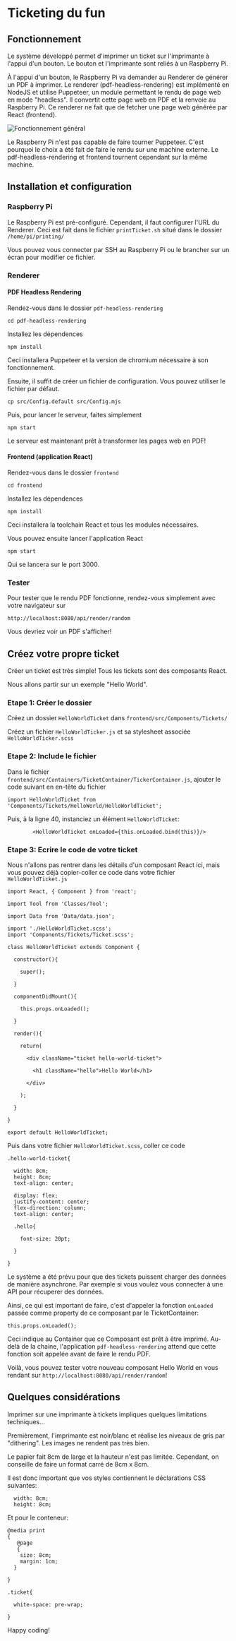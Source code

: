 # Ticketing du fun

## Fonctionnement

Le système développé permet d'imprimer un ticket sur l'imprimante à l'appui d'un bouton. Le bouton et l'imprimante sont reliés à un Raspberry Pi.

À l'appui d'un bouton, le Raspberry Pi va demander au Renderer de générer un PDF à imprimer. Le renderer (pdf-headless-rendering) est implémenté en NodeJS et utilise Puppeteer, un module permettant le rendu de page web en mode "headless". Il convertit cette page web en PDF et la renvoie au Raspberry Pi. Ce renderer ne fait que de fetcher une page web générée par React (frontend).

![Fonctionnement général](schema-general.png)

Le Raspberry Pi n'est pas capable de faire tourner Puppeteer. C'est pourquoi le choix a été fait de faire le rendu sur une machine externe. Le pdf-headless-rendering et frontend tournent cependant sur la même machine.

## Installation et configuration

### Raspberry Pi

Le Raspberry Pi est pré-configuré. Cependant, il faut configurer l'URL du Renderer. Ceci est fait dans le fichier `printTicket.sh` situé dans le dossier `/home/pi/printing/`

Vous pouvez vous connecter par SSH au Raspberry Pi ou le brancher sur un écran pour modifier ce fichier.

### Renderer

#### PDF Headless Rendering

Rendez-vous dans le dossier `pdf-headless-rendering`

    cd pdf-headless-rendering

Installez les dépendences

    npm install

Ceci installera Puppeteer et la version de chromium nécessaire à son fonctionnement.

Ensuite, il suffit de créer un fichier de configuration. Vous pouvez utiliser le fichier par défaut.

    cp src/Config.default src/Config.mjs

Puis, pour lancer le serveur, faites simplement

    npm start

Le serveur est maintenant prêt à transformer les pages web en PDF!

#### Frontend (application React)

Rendez-vous dans le dossier `frontend`

    cd frontend

Installez les dépendences

    npm install

Ceci installera la toolchain React et tous les modules nécessaires.

Vous pouvez ensuite lancer l'application React

    npm start

Qui se lancera sur le port 3000.

### Tester

Pour tester que le rendu PDF fonctionne, rendez-vous simplement avec votre navigateur sur

    http://localhost:8080/api/render/random

Vous devriez voir un PDF s'afficher!

## Créez votre propre ticket

Créer un ticket est très simple! Tous les tickets sont des composants React. 

Nous allons partir sur un exemple "Hello World". 

### Etape 1: Créer le dossier

Créez un dossier `HelloWorldTicket` dans `frontend/src/Components/Tickets/`

Créez un fichier `HelloWorldTicker.js` et sa stylesheet associée `HelloWorldTicker.scss`

### Etape 2: Include le fichier

Dans le fichier `frontend/src/Containers/TicketContainer/TickerContainer.js`, ajouter le code suivant en en-tête du fichier

    import HelloWorldTicket from 'Components/Tickets/HelloWorld/HelloWorldTicket';

Puis, à la ligne 40, instanciez un élément `HelloWorldTicket`:

            <HelloWorldTicket onLoaded={this.onLoaded.bind(this)}/>

### Etape 3: Ecrire le code de votre ticket

Nous n'allons pas rentrer dans les détails d'un composant React ici, mais vous pouvez déjà copier-coller ce code dans votre fichier `HelloWorldTicket.js`

```
import React, { Component } from 'react';

import Tool from 'Classes/Tool';

import Data from 'Data/data.json';

import './HelloWorldTicket.scss';
import 'Components/Tickets/Ticket.scss';

class HelloWorldTicket extends Component {

  constructor(){

    super();

  }

  componentDidMount(){

    this.props.onLoaded();

  }

  render(){

    return(

      <div className="ticket hello-world-ticket">

        <h1 className="hello">Hello World</h1>

      </div>

    );

  }  

}

export default HelloWorldTicket;

```

Puis dans votre fichier `HelloWorldTicket.scss`, coller ce code

```
.hello-world-ticket{

  width: 8cm;
  height: 8cm;
  text-align: center;

  display: flex;
  justify-content: center;
  flex-direction: column;
  text-align: center;

  .hello{

    font-size: 20pt;

  }

}
```

Le système a été prévu pour que des tickets puissent charger des données de manière asynchrone. Par exemple si vous voulez vous connecter à une API pour récuperer des données.

Ainsi, ce qui est important de faire, c'est d'appeler la fonction `onLoaded` passée comme property de ce composant par le TicketContainer:

    this.props.onLoaded();

Ceci indique au Container que ce Composant est prêt à être imprimé. Au-delà de la chaine, l'application `pdf-headless-rendering` attend que cette fonction soit appelée avant de faire le rendu PDF.

Voilà, vous pouvez tester votre nouveau composant Hello World en vous rendant sur `http://localhost:8080/api/render/random`!

## Quelques considérations

Imprimer sur une imprimante à tickets impliques quelques limitations techniques...

Premièrement, l'imprimante est noir/blanc et réalise les niveaux de gris par "dithering". Les images ne rendent pas très bien.

Le papier fait 8cm de large et la hauteur n'est pas limitée. Cependant, on conseille de faire un format carré de 8cm x 8cm.

Il est donc important que vos styles contiennent le déclarations CSS suivantes:

```
  width: 8cm;
  height: 8cm;
```

Et pour le conteneur:

```
@media print 
{
   @page
   {
    size: 8cm;
    margin: 1cm;
  }

}

.ticket{

  white-space: pre-wrap;

}
```

Happy coding!
